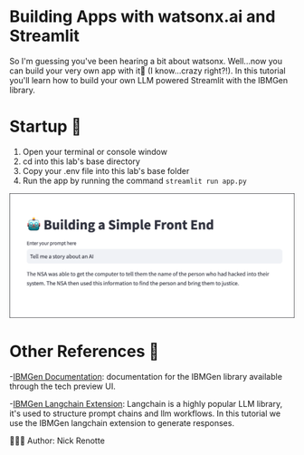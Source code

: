 # Building  Apps with watsonx.ai and Streamlit
So I'm guessing you've been hearing a bit about watsonx. Well...now you can build your very own app with it🙌 (I know...crazy right?!). In this tutorial you'll learn how to build your own LLM powered Streamlit with the IBMGen library.  

# Startup 🚀
1. Open your terminal or console window
2. cd into this lab's base directory
3. Copy your .env file into this lab's base folder
4. Run the app by running the command `streamlit run app.py`

<img src="simple-streamlit-demo.png" width="600"/>

# Other References 🔗
<p>-<a href="https://workbench.res.ibm.com/docs/ibm-generative-ai">IBMGen Documentation</a>: documentation for the IBMGen library available through the tech preview UI.</p>
<p>-<a href="https://github.com/IBM/ibm-generative-ai#langchain-extension">IBMGen Langchain Extension</a>: Langchain is a highly popular LLM library, it's used to structure prompt chains and llm workflows. In this tutorial we use the IBMGen langchain extension to generate responses.</p>

👨🏾‍💻 Author: Nick Renotte

